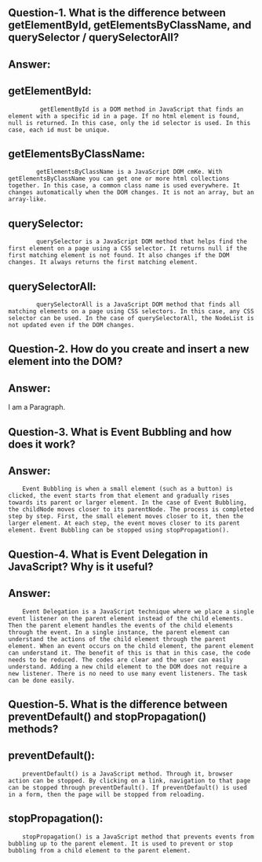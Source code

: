 ## Question-1. What is the difference between getElementById, getElementsByClassName, and querySelector / querySelectorAll?

## Answer:

## getElementById:

             getElementById is a DOM method in JavaScript that finds an element with a specific id in a page. If no html element is found, null is returned. In this case, only the id selector is used. In this case, each id must be unique.

## getElementsByClassName:

            getElementsByClassName is a JavaScript DOM cmKe. With getElementsByClassName you can get one or more html collections together. In this case, a common class name is used everywhere. It changes automatically when the DOM changes. It is not an array, but an array-like.

## querySelector:

            querySelector is a JavaScript DOM method that helps find the first element on a page using a CSS selector. It returns null if the first matching element is not found. It also changes if the DOM changes. It always returns the first matching element.

## querySelectorAll:

            querySelectorAll is a JavaScript DOM method that finds all matching elements on a page using CSS selectors. In this case, any CSS selector can be used. In the case of querySelectorAll, the NodeList is not updated even if the DOM changes.

## Question-2. How do you create and insert a new element into the DOM?

## Answer:

<!DOCTYPE html>

<html lang="bn">
<head>
  <meta charset="UTF-8">
  <meta name="viewport" content="width=device-width, initial-scale=1.0">
  <title>DOM Element Create</title>
</head>
<body>

  <div id="container">
    <p>I am a Paragraph.</p>
  </div>

  <script>
    
    const newDiv = document.createElement("div");
    
    newDiv.textContent = "I am a New Paragraph.";
   
    newDiv.id = "myNewDiv";
  
    const container = document.getElementById("container");
    container.appendChild(newDiv); 

  </script>

</body>
</html>

## Question-3. What is Event Bubbling and how does it work?

## Answer:

        Event Bubbling is when a small element (such as a button) is clicked, the event starts from that element and gradually rises towards its parent or larger element. In the case of Event Bubbling, the childNode moves closer to its parentNode. The process is completed step by step. First, the small element moves closer to it, then the larger element. At each step, the event moves closer to its parent element. Event Bubbling can be stopped using ‍stopPropagation().

## Question-4. What is Event Delegation in JavaScript? Why is it useful?

## Answer:

        Event Delegation is a JavaScript technique where we place a single event listener on the parent element instead of the child elements. Then the parent element handles the events of the child elements through the event. In a single instance, the parent element can understand the actions of the child element through the parent element. When an event occurs on the child element, the parent element can understand it. The benefit of this is that in this case, the code needs to be reduced. The codes are clear and the user can easily understand. Adding a new child element to the DOM does not require a new listener. There is no need to use many event listeners. The task can be done easily.

## Question-5. What is the difference between preventDefault() and stopPropagation() methods?

## preventDefault():

        preventDefault() is a JavaScript method. Through it, browser action can be stopped. By clicking on a link, navigation to that page can be stopped through preventDefault(). If preventDefault() is used in a form, then the page will be stopped from reloading.

## stopPropagation():

        stopPropagation() is a JavaScript method that prevents events from bubbling up to the parent element. It is used to prevent or stop bubbling from a child element to the parent element.
